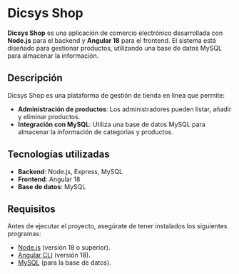 # Dicsys Shop

**Dicsys Shop** es una aplicación de comercio electrónico desarrollada con **Node.js** para el backend y **Angular 18** para el frontend. El sistema está diseñado para gestionar productos, utilizando una base de datos MySQL para almacenar la información.

## Descripción

Dicsys Shop es una plataforma de gestión de tienda en línea que permite:

- **Administración de productos**: Los administradores pueden listar, añadir y eliminar productos.
- **Integración con MySQL**: Utiliza una base de datos MySQL para almacenar la información de categorias y productos.

## Tecnologías utilizadas

- **Backend**: Node.js, Express, MySQL
- **Frontend**: Angular 18
- **Base de datos**: MySQL

## Requisitos

Antes de ejecutar el proyecto, asegúrate de tener instalados los siguientes programas:

- [Node.js](https://nodejs.org/) (versión 18 o superior).
- [Angular CLI](https://angular.io/cli) (versión 18).
- [MySQL](https://www.mysql.com/) (para la base de datos).

